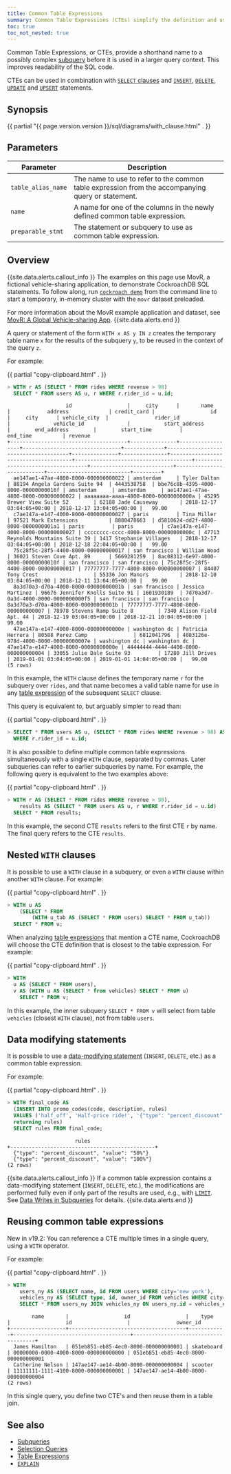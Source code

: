 ```yaml
---
title: Common Table Expressions
summary: Common Table Expressions (CTEs) simplify the definition and use of subqueries
toc: true
toc_not_nested: true
---
```


Common Table Expressions, or CTEs, provide a shorthand name to a
possibly complex [subquery](subqueries.html) before it is used in a
larger query context. This improves readability of the SQL code.

CTEs can be used in combination with [`SELECT`
clauses](select-clause.html) and [`INSERT`](insert.html),
[`DELETE`](delete.html), [`UPDATE`](update.html) and
[`UPSERT`](upsert.html) statements.


## Synopsis

<div>{{ partial "{{ page.version.version }}/sql/diagrams/with_clause.html" . }}</div>

<div markdown="1"></div>

## Parameters

Parameter | Description
----------|------------
`table_alias_name` | The name to use to refer to the common table expression from the accompanying query or statement.
`name` | A name for one of the columns in the newly defined common table expression.
`preparable_stmt` | The statement or subquery to use as common table expression.

## Overview

{{site.data.alerts.callout_info }}
The examples on this page use MovR, a fictional vehicle-sharing application, to demonstrate CockroachDB SQL statements. To follow along, run [`cockroach demo`](cockroach-demo.html) from the command line to start a temporary, in-memory cluster with the `movr` dataset preloaded.

For more information about the MovR example application and dataset, see [MovR: A Global Vehicle-sharing App](movr.html).
{{site.data.alerts.end }}

A query or statement of the form `WITH x AS y IN z` creates the
temporary table name `x` for the results of the subquery `y`, to be
reused in the context of the query `z`.

For example:

{{ partial "copy-clipboard.html" . }}
~~~ sql
> WITH r AS (SELECT * FROM rides WHERE revenue > 98)
  SELECT * FROM users AS u, r WHERE r.rider_id = u.id;
~~~

~~~
                   id                  |     city      |       name       |            address             | credit_card |                  id                  |     city      | vehicle_city  |               rider_id               |              vehicle_id              |           start_address           |        end_address        |        start_time         |         end_time          | revenue
+--------------------------------------+---------------+------------------+--------------------------------+-------------+--------------------------------------+---------------+---------------+--------------------------------------+--------------------------------------+-----------------------------------+---------------------------+---------------------------+---------------------------+---------+
  ae147ae1-47ae-4800-8000-000000000022 | amsterdam     | Tyler Dalton     | 88194 Angela Gardens Suite 94  | 4443538758  | bbe76c8b-4395-4000-8000-00000000016f | amsterdam     | amsterdam     | ae147ae1-47ae-4800-8000-000000000022 | aaaaaaaa-aaaa-4800-8000-00000000000a | 45295 Brewer View Suite 52        | 62188 Jade Causeway       | 2018-12-17 03:04:05+00:00 | 2018-12-17 13:04:05+00:00 |   99.00
  c7ae147a-e147-4000-8000-000000000027 | paris         | Tina Miller      | 97521 Mark Extensions          | 8880478663  | d5810624-dd2f-4800-8000-0000000001a1 | paris         | paris         | c7ae147a-e147-4000-8000-000000000027 | cccccccc-cccc-4000-8000-00000000000c | 47713 Reynolds Mountains Suite 39 | 1417 Stephanie Villages   | 2018-12-17 03:04:05+00:00 | 2018-12-18 22:04:05+00:00 |   99.00
  75c28f5c-28f5-4400-8000-000000000017 | san francisco | William Wood     | 36021 Steven Cove Apt. 89      | 5669281259  | 8ac08312-6e97-4000-8000-00000000010f | san francisco | san francisco | 75c28f5c-28f5-4400-8000-000000000017 | 77777777-7777-4800-8000-000000000007 | 84407 Tony Crest                  | 55336 Jon Manors          | 2018-12-10 03:04:05+00:00 | 2018-12-11 13:04:05+00:00 |   99.00
  8a3d70a3-d70a-4000-8000-00000000001b | san francisco | Jessica Martinez | 96676 Jennifer Knolls Suite 91 | 1601930189  | 7d70a3d7-0a3d-4000-8000-0000000000f5 | san francisco | san francisco | 8a3d70a3-d70a-4000-8000-00000000001b | 77777777-7777-4800-8000-000000000007 | 78978 Stevens Ramp Suite 8        | 7340 Alison Field Apt. 44 | 2018-12-19 03:04:05+00:00 | 2018-12-21 10:04:05+00:00 |   99.00
  47ae147a-e147-4000-8000-00000000000e | washington dc | Patricia Herrera | 80588 Perez Camp               | 6812041796  | 4083126e-978d-4000-8000-00000000007e | washington dc | washington dc | 47ae147a-e147-4000-8000-00000000000e | 44444444-4444-4400-8000-000000000004 | 33055 Julie Dale Suite 93         | 17280 Jill Drives         | 2019-01-01 03:04:05+00:00 | 2019-01-01 14:04:05+00:00 |   99.00
(5 rows)
~~~

In this example, the `WITH` clause defines the temporary name `r` for
the subquery over `rides`, and that name becomes a valid table name
for use in any [table expression](table-expressions.html) of the
subsequent `SELECT` clause.

This query is equivalent to, but arguably simpler to read than:

{{ partial "copy-clipboard.html" . }}
~~~ sql
> SELECT * FROM users AS u, (SELECT * FROM rides WHERE revenue > 98) AS r
  WHERE r.rider_id = u.id;
~~~

It is also possible to define multiple common table expressions
simultaneously with a single `WITH` clause, separated by commas. Later
subqueries can refer to earlier subqueries by name. For example, the
following query is equivalent to the two examples above:

{{ partial "copy-clipboard.html" . }}
~~~ sql
> WITH r AS (SELECT * FROM rides WHERE revenue > 98),
	results AS (SELECT * FROM users AS u, r WHERE r.rider_id = u.id)
  SELECT * FROM results;
~~~

In this example, the second CTE `results` refers to the first CTE `r`
by name. The final query refers to the CTE `results`.

## Nested `WITH` clauses

It is possible to use a `WITH` clause in a subquery, or even a `WITH` clause within another `WITH` clause. For example:

{{ partial "copy-clipboard.html" . }}
~~~ sql
> WITH u AS
	(SELECT * FROM
		(WITH u_tab AS (SELECT * FROM users) SELECT * FROM u_tab))
  SELECT * FROM u;
~~~

When analyzing [table expressions](table-expressions.html) that
mention a CTE name, CockroachDB will choose the CTE definition that is
closest to the table expression. For example:

{{ partial "copy-clipboard.html" . }}
~~~ sql
> WITH
  u AS (SELECT * FROM users),
  v AS (WITH u AS (SELECT * from vehicles) SELECT * FROM u)
	SELECT * FROM v;
~~~

In this example, the inner subquery `SELECT * FROM v` will select from
table `vehicles` (closest `WITH` clause), not from table `users`.

## Data modifying statements

It is possible to use a [data-modifying statement](sql-statements.html#data-manipulation-statements) (`INSERT`, `DELETE`,
etc.) as a common table expression.

For example:

{{ partial "copy-clipboard.html" . }}
~~~ sql
> WITH final_code AS
  (INSERT INTO promo_codes(code, description, rules)
  VALUES ('half_off', 'Half-price ride!', '{"type": "percent_discount", "value": "50%"}'), ('free_ride', 'Free ride!', '{"type": "percent_discount", "value": "100%"}')
  returning rules)
  SELECT rules FROM final_code;
~~~

~~~
                      rules
+-----------------------------------------------+
  {"type": "percent_discount", "value": "50%"}
  {"type": "percent_discount", "value": "100%"}
(2 rows)
~~~

{{site.data.alerts.callout_info }}
If a common table expression contains
a data-modifying statement (<code>INSERT</code>, <code>DELETE</code>,
etc.), the modifications are performed fully even if only part
of the results are used, e.g., with <a
href="limit-offset.html"><code>LIMIT</code></a>. See <a
href="subqueries.html#data-writes-in-subqueries">Data
Writes in Subqueries</a> for details.
{{site.data.alerts.end }}

## Reusing common table expressions

<span class="version-tag">New in v19.2:</span> You can reference a CTE multiple times in a single query, using a `WITH` operator.

For example:

{{ partial "copy-clipboard.html" . }}
~~~ sql
> WITH
    users_ny AS (SELECT name, id FROM users WHERE city='new york'),
    vehicles_ny AS (SELECT type, id, owner_id FROM vehicles WHERE city='new york')
    SELECT * FROM users_ny JOIN vehicles_ny ON users_ny.id = vehicles_ny.owner_id;
~~~

~~~
        name       |                  id                  |    type    |                  id                  |               owner_id
+------------------+--------------------------------------+------------+--------------------------------------+--------------------------------------+
  James Hamilton   | 051eb851-eb85-4ec0-8000-000000000001 | skateboard | 00000000-0000-4000-8000-000000000000 | 051eb851-eb85-4ec0-8000-000000000001
  Catherine Nelson | 147ae147-ae14-4b00-8000-000000000004 | scooter    | 11111111-1111-4100-8000-000000000001 | 147ae147-ae14-4b00-8000-000000000004
(2 rows)
~~~

In this single query, you define two CTE's and then reuse them in a table join.

## See also

- [Subqueries](subqueries.html)
- [Selection Queries](selection-queries.html)
- [Table Expressions](table-expressions.html)
- [`EXPLAIN`](explain.html)
